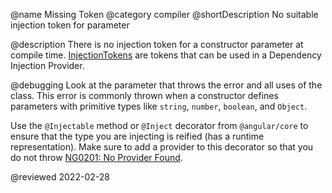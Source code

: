 @name Missing Token
@category compiler
@shortDescription No suitable injection token for parameter

@description
There is no injection token for a constructor parameter at compile time. [InjectionTokens](api/core/InjectionToken) are tokens that can be used in a Dependency Injection Provider.

@debugging
Look at the parameter that throws the error and all uses of the class.
This error is commonly thrown when a constructor defines parameters with primitive types like `string`, `number`, `boolean`, and `Object`.

Use the `@Injectable` method or `@Inject` decorator from `@angular/core` to ensure that the type you are injecting is reified \(has a runtime representation\). Make sure to add a provider to this decorator so that you do not throw [NG0201: No Provider Found](errors/NG0201).

<!-- links -->

<!-- external links -->

<!-- end links -->

@reviewed 2022-02-28
